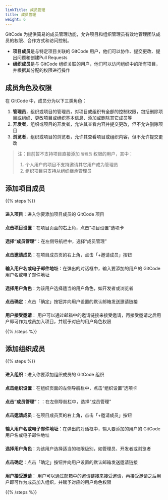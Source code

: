 ```yaml
---
linkTitle: 成员管理
title: 成员管理
weight: 6
---
```


GitCode 为提供简易的成员管理功能，允许项目和组织管理员有效地管理团队成员的权限、合作方式和访问控制。

- **项目成员**是与特定项目关联的 GitCode 用户，他们可以协作、提交更改、提出问题和创建Pull Requests
- **组织成员**是与 GitCode 组织关联的用户，他们可以访问组织中的所有项目，并根据其分配的权限进行操作

## 成员角色及权限

在 GitCode 中，成员分为以下三类角色：

1. **管理员**，组织或项目的管理员，对项目或组织有全部的控制权限，包括删除项目或组织、更改项目或组织基本信息、添加或删除其它成员等
2. **开发者**，组织或项目的开发者，允许其查看内容并提交更改，但不允许删除项目
3. **浏览者**，组织或项目的浏览者，允许其查看项目或组织内容，但不允许提交更改

> 注：目前暂不支持项目直接添加 `管理员` 权限的用户，其中：
>
> 1. 个人用户的项目不支持邀请其它用户成为管理员
> 2. 组织项目只支持从组织继承管理员

## 添加项目成员

{{% steps %}}

### 
**进入项目**：进入你要添加项目成员的 GitCode 项目

### 
**点击项目设置**：在项目页面的右上角，点击“项目设置”选项卡

### 
**选择“成员管理”**：在左侧导航栏中，选择“成员管理”

### 
**点击邀请成员**：在项目成员页的右上角，点击「+邀请成员」按钮

### 
**输入用户名或电子邮件地址**：在弹出的对话框中，输入要添加的用户的 GitCode 用户名或电子邮件地址

### 
**选择用户角色**：为该用户选择适当的用户角色，如开发者或浏览者

### 
**点击确定**：点击「确定」按钮并向用户设置的默认邮箱发送邀请链接

### 
**用户接受邀请**： 用户可以通过邮箱中的邀请链接来接受邀请，再接受邀请之后用户即可作为成员加入项目，并赋予对应的用户角色权限

{{% /steps %}}

## 添加组织成员

{{% steps %}}

### 
**进入组织**：进入你要添加组织成员的 GitCode 组织

### 
**点击组织设置**：在组织页面的左侧导航栏中，点击“组织设置”选项卡

### 
**点击“成员管理”**：：在左侧导航栏中，选择“成员管理”

### 
**点击邀请成员**：在项目成员页的右上角，点击「+邀请成员」按钮

### 
**输入用户名或电子邮件地址**：在弹出的对话框中，输入要添加的用户的 GitCode 用户名或电子邮件地址

### 
**选择用户角色**：为该用户选择适当的权限级别，如管理员、开发者或浏览者

### 
**点击确定**：点击「确定」按钮并向用户设置的默认邮箱发送邀请链接

### 
**用户接受邀请**： 用户可以通过邮箱中的邀请链接来接受邀请，再接受邀请之后用户即可作为成员加入组织，并赋予对应的用户角色权限

{{% /steps %}}